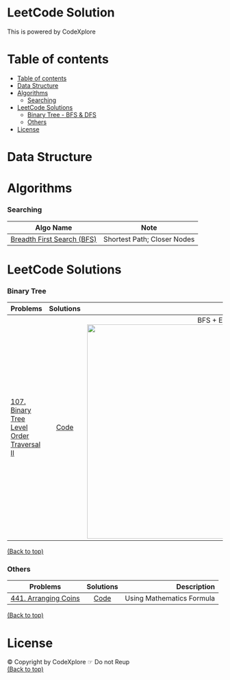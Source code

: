 <!-- Add banner here -->

# LeetCode Solution
This is powered by CodeXplore 

# Table of contents

<!-- After you have introduced your project, it is a good idea to add a **Table of contents** or **TOC** as **cool** people say it. This would make it easier for people to navigate through your README and find exactly what they are looking for.

Here is a sample TOC(*wow! such cool!*) that is actually the TOC for this README. -->

- [Table of contents](#table-of-contents)
- [Data Structure](#data-structure)
- [Algorithms](#algorithms)
    - [Searching](#searching)
- [LeetCode Solutions](#leetcode-solutions)
    - [Binary Tree - BFS & DFS](#binary-tree)
    - [Others](#others)
- [License](#license)

# Data Structure
# Algorithms

### Searching
| Algo Name   |      Note      | 
|----------|:-------------:|
|[Breadth First Search (BFS)](/algorithm/searching/breadthFirstSearch.js)| Shortest Path; Closer Nodes|


# LeetCode Solutions
### Binary Tree

| Problems   |      Solutions      |  Description |
|----------|:-------------:|------:|
| [107. Binary Tree Level Order Traversal II](https://leetcode.com/problems/binary-tree-level-order-traversal-ii/)|[Code](/107_Binary_Tree_Level_Order_Traversal_II.py) | BFS + Each Tree Level Traversal <br> <img src="https://user-images.githubusercontent.com/64508435/89198914-71fcb980-d5e0-11ea-9f4b-77ae4364bd1b.JPG" width="500" />|

[(Back to top)](#table-of-contents)
### Others

| Problems   |      Solutions      |  Description |
|----------|:-------------:|------:|
| [441. Arranging Coins](https://leetcode.com/problems/arranging-coins/)|  [Code](/441_Arranging_Coins.py) | Using Mathematics Formula |


[(Back to top)](#table-of-contents)

# License
© Copyright by CodeXplore ☞ Do not Reup <br>
[(Back to top)](#table-of-contents)



